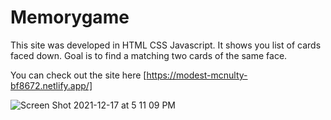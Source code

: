 # Memorygame

This site was developed in HTML CSS Javascript. It shows you list of cards faced down. Goal is to find a matching two cards of the same face. 

You can check out the site here [https://modest-mcnulty-bf8672.netlify.app/]

![Screen Shot 2021-12-17 at 5 11 09 PM](https://user-images.githubusercontent.com/33131658/146623994-a1e6ea1d-58ad-4d3e-9396-ebef866d19ec.png)
